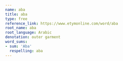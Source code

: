 ```yaml
---
name: aba
title: aba
type: free
reference_link: https://www.etymonline.com/word/aba
root_name: aba
root_language: Arabic
denotation: outer garment
word_sums:
- sum: 'Aba'
  respelling: aba
---
```

